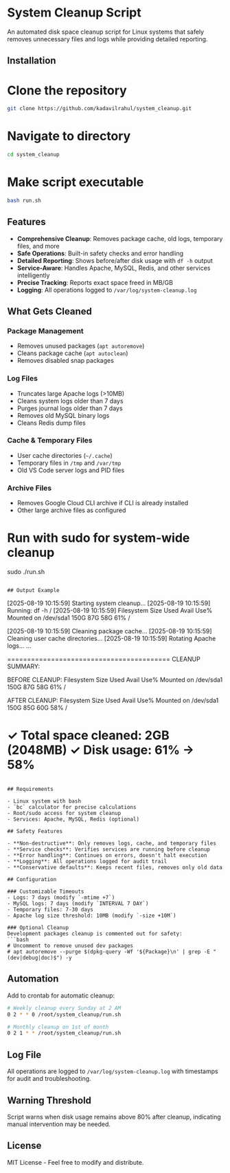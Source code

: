 # System Cleanup Script

An automated disk space cleanup script for Linux systems that safely removes unnecessary files and logs while providing detailed reporting.

## Installation

# Clone the repository
```bash
git clone https://github.com/kadavilrahul/system_cleanup.git
```

# Navigate to directory
```bash
cd system_cleanup
```

# Make script executable
```bash
bash run.sh
```

## Features

- **Comprehensive Cleanup**: Removes package cache, old logs, temporary files, and more
- **Safe Operations**: Built-in safety checks and error handling
- **Detailed Reporting**: Shows before/after disk usage with `df -h` output
- **Service-Aware**: Handles Apache, MySQL, Redis, and other services intelligently
- **Precise Tracking**: Reports exact space freed in MB/GB
- **Logging**: All operations logged to `/var/log/system-cleanup.log`

## What Gets Cleaned

### Package Management
- Removes unused packages (`apt autoremove`)
- Cleans package cache (`apt autoclean`)
- Removes disabled snap packages

### Log Files
- Truncates large Apache logs (>10MB)
- Cleans system logs older than 7 days
- Purges journal logs older than 7 days
- Removes old MySQL binary logs
- Cleans Redis dump files

### Cache & Temporary Files
- User cache directories (`~/.cache`)
- Temporary files in `/tmp` and `/var/tmp`
- Old VS Code server logs and PID files

### Archive Files
- Removes Google Cloud CLI archive if CLI is already installed
- Other large archive files as configured


# Run with sudo for system-wide cleanup
sudo ./run.sh
```

## Output Example

```
[2025-08-19 10:15:59] Starting system cleanup...
[2025-08-19 10:15:59] Running: df -h /
[2025-08-19 10:15:59] Filesystem      Size  Used Avail Use% Mounted on
/dev/sda1       150G   87G   58G  61% /

[2025-08-19 10:15:59] Cleaning package cache...
[2025-08-19 10:15:59] Cleaning user cache directories...
[2025-08-19 10:15:59] Rotating Apache logs...
...

=========================================
CLEANUP SUMMARY:

BEFORE CLEANUP:
Filesystem      Size  Used Avail Use% Mounted on
/dev/sda1       150G   87G   58G  61% /

AFTER CLEANUP:
Filesystem      Size  Used Avail Use% Mounted on
/dev/sda1       150G   85G   60G  58% /

✓ Total space cleaned: 2GB (2048MB)
✓ Disk usage: 61% → 58%
=========================================
```

## Requirements

- Linux system with bash
- `bc` calculator for precise calculations
- Root/sudo access for system cleanup
- Services: Apache, MySQL, Redis (optional)

## Safety Features

- **Non-destructive**: Only removes logs, cache, and temporary files
- **Service checks**: Verifies services are running before cleanup
- **Error handling**: Continues on errors, doesn't halt execution
- **Logging**: All operations logged for audit trail
- **Conservative defaults**: Keeps recent files, removes only old data

## Configuration

### Customizable Timeouts
- Logs: 7 days (modify `-mtime +7`)
- MySQL logs: 7 days (modify `INTERVAL 7 DAY`)
- Temporary files: 7-30 days
- Apache log size threshold: 10MB (modify `-size +10M`)

### Optional Cleanup
Development packages cleanup is commented out for safety:
```bash
# Uncomment to remove unused dev packages
# apt autoremove --purge $(dpkg-query -Wf '${Package}\n' | grep -E "(dev|debug|doc)$") -y
```

## Automation

Add to crontab for automatic cleanup:
```bash
# Weekly cleanup every Sunday at 2 AM
0 2 * * 0 /root/system_cleanup/run.sh

# Monthly cleanup on 1st of month
0 2 1 * * /root/system_cleanup/run.sh
```

## Log File

All operations are logged to `/var/log/system-cleanup.log` with timestamps for audit and troubleshooting.

## Warning Threshold

Script warns when disk usage remains above 80% after cleanup, indicating manual intervention may be needed.

## License

MIT License - Feel free to modify and distribute.